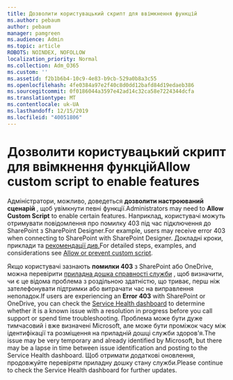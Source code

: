 ```yaml
---
title: Дозволити користувацький скрипт для ввімкнення функцій
ms.author: pebaum
author: pebaum
manager: pamgreen
ms.audience: Admin
ms.topic: article
ROBOTS: NOINDEX, NOFOLLOW
localization_priority: Normal
ms.collection: Adm_O365
ms.custom: ''
ms.assetid: f2b1b6b4-10c9-4e83-b9cb-529a0b8a3c55
ms.openlocfilehash: 4fe0384a97e2f40c8d0dd12bafd84d19edaeb386
ms.sourcegitcommit: 0f0186044a3597e42ad14c32ca58e7224344dcfa
ms.translationtype: MT
ms.contentlocale: uk-UA
ms.lasthandoff: 12/15/2019
ms.locfileid: "40051806"
---
```

# <a name="allow-custom-script-to-enable-features"></a><span data-ttu-id="9c90f-102">Дозволити користувацький скрипт для ввімкнення функцій</span><span class="sxs-lookup"><span data-stu-id="9c90f-102">Allow custom script to enable features</span></span>

<span data-ttu-id="9c90f-103">Адміністратори, можливо, доведеться **дозволити настроюваний сценарій** , щоб увімкнути певні функції.</span><span class="sxs-lookup"><span data-stu-id="9c90f-103">Administrators may need to **Allow Custom Script** to enable certain features.</span></span> <span data-ttu-id="9c90f-104">Наприклад, користувачі можуть отримувати повідомлення про помилку 403 під час підключення до SharePoint з SharePoint Designer.</span><span class="sxs-lookup"><span data-stu-id="9c90f-104">For example, users may receive error 403 when connecting to SharePoint with SharePoint Designer.</span></span> <span data-ttu-id="9c90f-105">Докладні кроки, приклади та [рекомендації див.](https://docs.microsoft.com/sharepoint/allow-or-prevent-custom-script)</span><span class="sxs-lookup"><span data-stu-id="9c90f-105">For detailed steps, examples, and considerations see [Allow or prevent custom script](https://docs.microsoft.com/sharepoint/allow-or-prevent-custom-script).</span></span>

<span data-ttu-id="9c90f-106">Якщо користувачі зазнають **помилки 403** з SharePoint або OneDrive, можна перевірити [приладна дошка справності служби](https://admin.microsoft.com/AdminPortal/Home#/servicehealth) , щоб визначити, чи є це відома проблема з роздільною здатністю, що триває, перш ніж зателефонувати підтримки або витрачати час на виправлення неполадок.</span><span class="sxs-lookup"><span data-stu-id="9c90f-106">If users are experiencing an **Error 403** with SharePoint or OneDrive, you can check the [Service Health dashboard](https://admin.microsoft.com/AdminPortal/Home#/servicehealth) to determine whether it is a known issue with a resolution in progress before you call support or spend time troubleshooting.</span></span> <span data-ttu-id="9c90f-107">Проблема може бути дуже тимчасовий і вже визначені Microsoft, але може бути проміжок часу між ідентифікації та розміщення на приладній дошці служби здоров'я.</span><span class="sxs-lookup"><span data-stu-id="9c90f-107">The issue may be very temporary and already identified by Microsoft, but there may be a lapse in time between issue identification and posting to the Service Health dashboard.</span></span> <span data-ttu-id="9c90f-108">Щоб отримати додаткові оновлення, продовжуйте перевіряти приладну дошку стану служби.</span><span class="sxs-lookup"><span data-stu-id="9c90f-108">Please continue to check the Service Health dashboard for further updates.</span></span>

